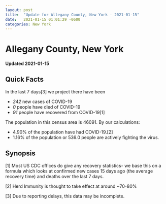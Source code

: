 ```yaml
---
layout: post
title:  "Update for Allegany County, New York - 2021-01-15"
date:   2021-01-15 01:01:29 -0600
categories: New York
---
```


# Allegany County, New York
#### Updated 2021-01-15

## Quick Facts

In the last 7 days[3] we project there have been
- *242* new cases of COVID-19
- *0* people have died of COVID-19
- *91* people have recovered from COVID-19[1]

The population in this census area is 46091. By our calculations:
- 4.90% of the population have had COVID-19.[2]
- 1.16% of the population or 536.0 people are actively fighting the virus.

## Synopsis




[1] Most US CDC offices do give any recovery statistics- we base this on a formula which looks at confirmed new cases
15 days ago (the average recovery time) and deaths over the last 7 days.

[2] Herd Immunity is thought to take effect at around ~70-80%

[3] Due to reporting delays, this data may be incomplete.
 
    